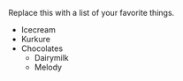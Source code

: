 Replace this with a list of your favorite things.
- Icecream
- Kurkure
- Chocolates
    - Dairymilk
    - Melody

